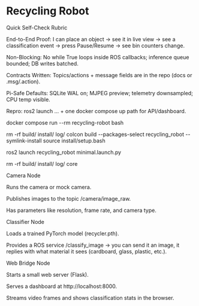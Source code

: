 # Recycling Robot
Quick Self-Check Rubric 

End-to-End Proof: I can place an object → see it in live view → see a classification event → press Pause/Resume → see bin counters change.

Non-Blocking: No while True loops inside ROS callbacks; inference queue bounded; DB writes batched.

Contracts Written: Topics/actions + message fields are in the repo (docs or .msg/.action).

Pi-Safe Defaults: SQLite WAL on; MJPEG preview; telemetry downsampled; CPU temp visible.

Repro: ros2 launch ... + one docker compose up path for API/dashboard.


docker compose run --rm recycling-robot bash

rm -rf build/ install/ log/
colcon build --packages-select recycling_robot --symlink-install
source install/setup.bash

ros2 launch recycling_robot minimal.launch.py


rm -rf build/ install/ log/ core


Camera Node

Runs the camera or mock camera.

Publishes images to the topic /camera/image_raw.

Has parameters like resolution, frame rate, and camera type.

Classifier Node

Loads a trained PyTorch model (recycler.pth).

Provides a ROS service /classify_image → you can send it an image, it replies with what material it sees (cardboard, glass, plastic, etc.).

Web Bridge Node

Starts a small web server (Flask).

Serves a dashboard at http://localhost:8000.

Streams video frames and shows classification stats in the browser.



